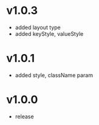 # v1.0.3
- added layout type
- added keyStyle, valueStyle

# v1.0.1
- added style, className param

# v1.0.0
- release
